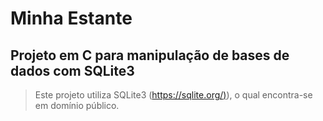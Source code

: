 # Minha Estante

## Projeto em C para manipulação de bases de dados com SQLite3

> Este projeto utiliza SQLite3 ([https://sqlite.org/)](https://sqlite.org/)),
> o qual encontra-se em domínio público.
